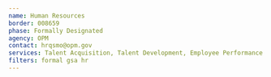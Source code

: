 ```yaml
---
name: Human Resources
border: 008659
phase: Formally Designated
agency: OPM
contact: hrqsmo@opm.gov
services: Talent Acquisition, Talent Development, Employee Performance Management, Benefits Management, Compensation Management, Work Schedule, Leave Management
filters: formal gsa hr
---
```

